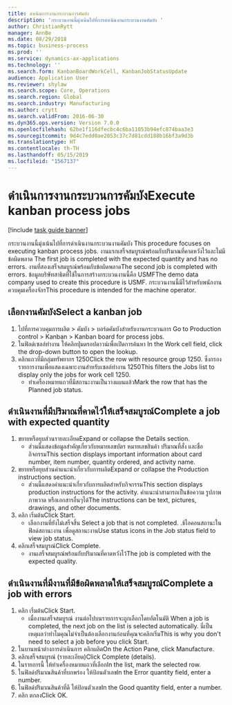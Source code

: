 ```yaml
---
title: ดำเนินการงานกระบวนการคัมบัง
description: 'กระบวนงานนี้มุ่งเน้นไปที่การดำเนินงานกระบวนงานคัมบัง '
author: ChristianRytt
manager: AnnBe
ms.date: 08/29/2018
ms.topic: business-process
ms.prod: ''
ms.service: dynamics-ax-applications
ms.technology: ''
ms.search.form: KanbanBoardWorkCell, KanbanJobStatusUpdate
audience: Application User
ms.reviewer: shylaw
ms.search.scope: Core, Operations
ms.search.region: Global
ms.search.industry: Manufacturing
ms.author: crytt
ms.search.validFrom: 2016-06-30
ms.dyn365.ops.version: Version 7.0.0
ms.openlocfilehash: 62be1f116dfecbc4c6ba11053b94efc874baa3e3
ms.sourcegitcommit: 9d4c7edd0ae2053c37c7d81cdd180b16bf3a9d3b
ms.translationtype: HT
ms.contentlocale: th-TH
ms.lasthandoff: 05/15/2019
ms.locfileid: "1567137"
---
```

# <a name="execute-kanban-process-jobs"></a><span data-ttu-id="05abf-103">ดำเนินการงานกระบวนการคัมบัง</span><span class="sxs-lookup"><span data-stu-id="05abf-103">Execute kanban process jobs</span></span>

[!include [task guide banner](../../includes/task-guide-banner.md)]

<span data-ttu-id="05abf-104">กระบวนงานนี้มุ่งเน้นไปที่การดำเนินงานกระบวนงานคัมบัง </span><span class="sxs-lookup"><span data-stu-id="05abf-104">This procedure focuses on executing kanban process jobs.</span></span> <span data-ttu-id="05abf-105">งานแรกเสร็จสมบูรณ์พร้อมกับปริมาณที่คาดหวังไว้และไม่มีข้อผิดพลาด </span><span class="sxs-lookup"><span data-stu-id="05abf-105">The first job is completed with the expected quantity and has no errors.</span></span> <span data-ttu-id="05abf-106">งานที่สองเสร็จสมบูรณ์พร้อมกับข้อผิดพลาด</span><span class="sxs-lookup"><span data-stu-id="05abf-106">The second job is completed with errors.</span></span> <span data-ttu-id="05abf-107">ข้อมูลบริษัทสาธิตที่ใช้ในการสร้างกระบวนงานนี้คือ USMF</span><span class="sxs-lookup"><span data-stu-id="05abf-107">The demo data company used to create this procedure is USMF.</span></span> <span data-ttu-id="05abf-108">กระบวนงานนี้มีไว้สำหรับพนักงานควบคุมเครื่องจักร</span><span class="sxs-lookup"><span data-stu-id="05abf-108">This procedure is intended for the machine operator.</span></span>


## <a name="select-a-kanban-job"></a><span data-ttu-id="05abf-109">เลือกงานคัมบัง</span><span class="sxs-lookup"><span data-stu-id="05abf-109">Select a kanban job</span></span>
1. <span data-ttu-id="05abf-110">ไปที่การควบคุมการผลิต > คัมบัง > บอร์ดคัมบังสำหรับงานกระบวนการ </span><span class="sxs-lookup"><span data-stu-id="05abf-110">Go to Production control > Kanban > Kanban board for process jobs.</span></span>
2. <span data-ttu-id="05abf-111">ในฟิลด์เซลล์ทำงาน ให้คลิกปุ่มดรอปดาวน์เพื่อเปิดการค้นหา </span><span class="sxs-lookup"><span data-stu-id="05abf-111">In the Work cell field, click the drop-down button to open the lookup.</span></span>
3. <span data-ttu-id="05abf-112">คลิกแถวที่มีกลุ่มทรัพยากร 1250</span><span class="sxs-lookup"><span data-stu-id="05abf-112">Click the row with resource group 1250.</span></span> <span data-ttu-id="05abf-113">ซึ่งกรองรายการงานเพื่อแสดงเฉพาะงานสำหรับเซลล์ทำงาน 1250</span><span class="sxs-lookup"><span data-stu-id="05abf-113">This filters the Jobs list to display only the jobs for work cell 1250.</span></span>
    * <span data-ttu-id="05abf-114">ทำเครื่องหมายแถวที่มีสถานะงานเป็นวางแผนแล้ว</span><span class="sxs-lookup"><span data-stu-id="05abf-114">Mark the row that has the Planned job status.</span></span>  

## <a name="complete-a-job-with-expected-quantity"></a><span data-ttu-id="05abf-115">ดำเนินงานที่มีปริมาณที่คาดไว้ให้เสร็จสมบูรณ์</span><span class="sxs-lookup"><span data-stu-id="05abf-115">Complete a job with expected quantity</span></span>
1. <span data-ttu-id="05abf-116">ขยายหรือยุบส่วนรายละเอียด</span><span class="sxs-lookup"><span data-stu-id="05abf-116">Expand or collapse the Details section.</span></span>
    * <span data-ttu-id="05abf-117">ส่วนนี้แสดงข้อมูลสำคัญเกี่ยวกับหมายเลขบัตร หมายเลขสินค้า ปริมาณที่สั่ง และชื่อกิจกรรม</span><span class="sxs-lookup"><span data-stu-id="05abf-117">This section displays important information about card number, item number, quantity ordered, and activity name.</span></span>  
2. <span data-ttu-id="05abf-118">ขยายหรือยุบส่วนคำแนะนำเกี่ยวกับการผลิต</span><span class="sxs-lookup"><span data-stu-id="05abf-118">Expand or collapse the Production instructions section.</span></span>
    * <span data-ttu-id="05abf-119">ส่วนนี้แสดงคำแนะนำเกี่ยวกับการผลิตสำหรับกิจกรรม</span><span class="sxs-lookup"><span data-stu-id="05abf-119">This section displays production instructions for the activity.</span></span> <span data-ttu-id="05abf-120">คำแนะนำสามารถเป็นข้อความ รูปภาพ ภาพวาด หรือเอกสารอื่นๆได้</span><span class="sxs-lookup"><span data-stu-id="05abf-120">The instructions can be text, pictures, drawings, and other documents.</span></span>  
3. <span data-ttu-id="05abf-121">คลิก เริ่มต้น</span><span class="sxs-lookup"><span data-stu-id="05abf-121">Click Start.</span></span>
    * <span data-ttu-id="05abf-122">เลือกงานที่ยังไม่เสร็จสิ้น </span><span class="sxs-lookup"><span data-stu-id="05abf-122">Select a job that is not completed.</span></span> <span data-ttu-id="05abf-123">.ช้ไอคอนสถานะในฟิลด์สถานะงาน เพื่อดูสถานะงาน</span><span class="sxs-lookup"><span data-stu-id="05abf-123">Use status icons in the Job status field to view job status.</span></span>      
4. <span data-ttu-id="05abf-124">คลิกเสร็จสมบูรณ์</span><span class="sxs-lookup"><span data-stu-id="05abf-124">Click Complete.</span></span>
    * <span data-ttu-id="05abf-125">งานเสร็จสมบูรณ์พร้อมกับปริมาณที่คาดหวังไว้</span><span class="sxs-lookup"><span data-stu-id="05abf-125">The job is completed with the expected quality.</span></span>  

## <a name="complete-a-job-with-errors"></a><span data-ttu-id="05abf-126">ดำเนินงานที่มีงานที่มีข้อผิดพลาดให้เสร็จสมบูรณ์</span><span class="sxs-lookup"><span data-stu-id="05abf-126">Complete a job with errors</span></span>
1. <span data-ttu-id="05abf-127">คลิก เริ่มต้น</span><span class="sxs-lookup"><span data-stu-id="05abf-127">Click Start.</span></span>
    * <span data-ttu-id="05abf-128">เมื่องานเสร็จสมบูรณ์ งานต่อไปบนรายการจะถูกเลือกโดยอัตโนมัติ </span><span class="sxs-lookup"><span data-stu-id="05abf-128">When a job is completed, the next job on the list is selected automatically.</span></span> <span data-ttu-id="05abf-129">นี่เป็นเหตุผลว่าทำไมคุณไม่จำเป็นต้องเลือกงานก่อนที่คุณจะคลิกเริ่ม</span><span class="sxs-lookup"><span data-stu-id="05abf-129">This is why you don't need to select a job before you click Start.</span></span>  
2. <span data-ttu-id="05abf-130">ในบานหน้าต่างการดำเนินการ คลิกผลิต</span><span class="sxs-lookup"><span data-stu-id="05abf-130">On the Action Pane, click Manufacture.</span></span>
3. <span data-ttu-id="05abf-131">คลิกเสร็จสมบูรณ์ (รายละเอียด)</span><span class="sxs-lookup"><span data-stu-id="05abf-131">Click Complete (details).</span></span>
4. <span data-ttu-id="05abf-132">ในรายการนี้ ให้ทำเครื่องหมายแถวที่เลือก</span><span class="sxs-lookup"><span data-stu-id="05abf-132">In the list, mark the selected row.</span></span>
5. <span data-ttu-id="05abf-133">ในฟิลด์ปริมาณสินค้าที่บกพร่อง ให้ป้อนตัวเลข</span><span class="sxs-lookup"><span data-stu-id="05abf-133">In the Error quantity field, enter a number.</span></span>
6. <span data-ttu-id="05abf-134">ในฟิลด์ปริมาณสินค้าที่ดี ให้ป้อนตัวเลข</span><span class="sxs-lookup"><span data-stu-id="05abf-134">In the Good quantity field, enter a number.</span></span>
7. <span data-ttu-id="05abf-135">คลิก ตกลง</span><span class="sxs-lookup"><span data-stu-id="05abf-135">Click OK.</span></span>

